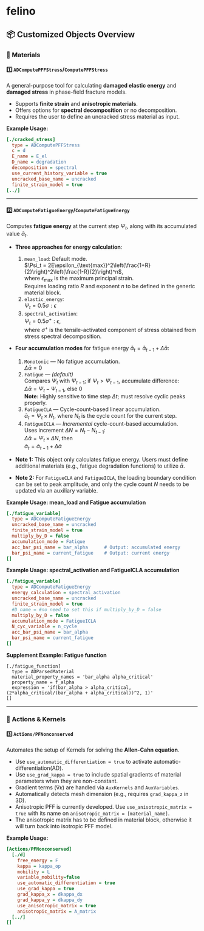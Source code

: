 felino
=====

## 📦 Customized Objects Overview

### 📂 Materials

#### 1️⃣ `ADComputePFFStress`/`ComputePFFStress`
A general-purpose tool for calculating **damaged elastic energy** and **damaged stress** in phase-field fracture models.
- Supports **finite strain** and **anisotropic materials**.
- Offers options for **spectral decomposition** or no decomposition.
- Requires the user to define an uncracked stress material as input.

**Example Usage:**
```ini
[./cracked_stress]
  type = ADComputePFFStress
  c = d
  E_name = E_el
  D_name = degradation
  decomposition = spectral
  use_current_history_variable = true
  uncracked_base_name = uncracked
  finite_strain_model = true
[../]
```

---

#### 2️⃣ `ADComputeFatigueEnergy`/`ComputeFatigueEnergy`
Computes **fatigue energy** at the current step $\Psi_t$, along with its accumulated value $\bar{\alpha}_t$.

- **Three approaches for energy calculation**:
  1. `mean_load`: Default mode.  
     $\Psi_t = 2E\epsilon_{\text{max}}^2\left(\frac{1+R}{2}\right)^2\left(\frac{1-R}{2}\right)^n$,  
     where $\epsilon_{\text{max}}$ is the maximum principal strain.  
     Requires loading ratio $R$ and exponent $n$ to be defined in the generic material block.
  2. `elastic_energy`:  
     $\Psi_t = 0.5 \sigma : \epsilon$
  3. `spectral_activation`:  
     $\Psi_t =0.5 \sigma^+ : \epsilon$,  
     where $\sigma^+$ is the tensile-activated component of stress obtained from stress spectral decomposition.

- **Four accumulation modes** for fatigue energy $\bar\alpha_t = \bar{\alpha}_{t-1} + \Delta \bar{\alpha}$:
  1. `Monotonic` — No fatigue accumulation.  
     $\Delta \bar{\alpha} = 0$
  2. `Fatigue` — *(default)*  
     Compares $\Psi_t$ with $\Psi_{t-1}$; if $\Psi_t > \Psi_{t-1}$, accumulate difference:  
     $\Delta \bar{\alpha} = \Psi_t - \Psi_{t-1}$, else 0  
     **Note:** Highly sensitive to time step $\Delta t$; must resolve cyclic peaks properly.
  3. `FatigueCLA` — Cycle-count-based linear accumulation.  
     $\bar{\alpha}_t = \Psi_t \times N_t$, where $N_t$ is the cycle count for the current step.
  4. `FatigueICLA` — *Incremental* cycle-count-based accumulation.  
     Uses increment $\Delta N = N_t - N_{t-1}$:  
     $\Delta \bar{\alpha} = \Psi_t \times \Delta N$, then  
     $\bar\alpha_t = \bar{\alpha}_{t-1} + \Delta \bar{\alpha}$

- **Note 1:** This object only calculates fatigue energy. Users must define additional materials (e.g., fatigue degradation functions) to utilize $\bar{\alpha}$.

- **Note 2:** For `FatigueCLA` and `FatigueICLA`, the loading boundary condition can be set to peak amplitude, and only the cycle count $N$ needs to be updated via an auxiliary variable.

**Example Usage: mean_load and Fatigue accumulation**
```ini
[./fatigue_variable]
  type = ADComputeFatigueEnergy
  uncracked_base_name = uncracked
  finite_strain_model = true
  multiply_by_D = false
  accumulation_mode = Fatigue
  acc_bar_psi_name = bar_alpha      # Output: accumulated energy
  bar_psi_name = current_fatigue    # Output: current energy
[]
```
**Example Usage: spectral_activation and FatigueICLA accumulation**
```ini
[./fatigue_variable]
  type = ADComputeFatigueEnergy
  energy_calculation = spectral_activation
  uncracked_base_name = uncracked
  finite_strain_model = true
  #D_name = #no need to set this if multiply_by_D = false
  multiply_by_D = false
  accumulation_mode = FatigueICLA
  N_cyc_variable = n_cycle
  acc_bar_psi_name = bar_alpha
  bar_psi_name = current_fatigue
[]
```

**Supplement Example: Fatigue function**
```
[./fatigue_function]
  type = ADParsedMaterial
  material_property_names = 'bar_alpha alpha_critical'
  property_name = f_alpha
  expression = 'if(bar_alpha > alpha_critical, (2*alpha_critical/(bar_alpha + alpha_critical))^2, 1)'
[]
```

---

### 📂 Actions & Kernels

#### 3️⃣ `Actions/PFNonconserved`
Automates the setup of Kernels for solving the **Allen-Cahn equation**.
- Use `use_automatic_differentiation = true` to activate automatic-differentiation(AD).
- Use `use_grad_kappa = true` to include spatial gradients of material parameters when they are non-constant.
- Gradient terms ($\nabla \kappa$) are handled via `AuxKernels` and `AuxVariables`.
- Automatically detects mesh dimension (e.g., requires `grad_kappa_z` in 3D).
- Anisotropic PFF is currently developed. Use `use_anisotropic_matrix = true` with its name on `anisotropic_matrix = [material_name]`.
- The anisotropic matrix has to be defined in material block, otherwise it will turn back into isotropic PFF model.

**Example Usage:**
```ini
[Actions/PFNonconserved]
  [./d]
    free_energy = F
    kappa = kappa_op
    mobility = L
    variable_mobility=false
    use_automatic_differentiation = true
    use_grad_kappa = true
    grad_kappa_x = dkappa_dx
    grad_kappa_y = dkappa_dy
    use_anisotropic_matrix = true
    anisotropic_matrix = A_matrix
  [../]
[]
```

